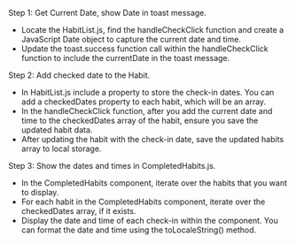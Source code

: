 Step 1: Get Current Date, show Date in toast message.

- Locate the HabitList.js, find the handleCheckClick function and create a JavaScript Date object to capture the current date and time.
- Update the toast.success function call within the handleCheckClick function to include the currentDate in the toast message.

Step 2: Add checked date to the Habit.

- In HabitList.js include a property to store the check-in dates. You can add a checkedDates property to each habit, which will be an array.
- In the handleCheckClick function, after you add the current date and time to the checkedDates array of the habit, ensure you save the updated habit data.
- After updating the habit with the check-in date, save the updated habits array to local storage.

Step 3: Show the dates and times in CompletedHabits.js.

- In the CompletedHabits component, iterate over the habits that you want to display.
- For each habit in the CompletedHabits component, iterate over the checkedDates array, if it exists.
- Display the date and time of each check-in within the component. You can format the date and time using the toLocaleString() method.
